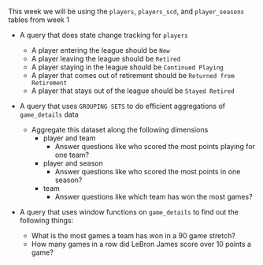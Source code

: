 This week we will be using the `players`, `players_scd`, and `player_seasons` tables from week 1

- A query that does state change tracking for `players`
  - A player entering the league should be `New`
  - A player leaving the league should be `Retired`
  - A player staying in the league should be `Continued Playing`
  - A player that comes out of retirement should be `Returned from Retirement`
  - A player that stays out of the league should be `Stayed Retired`
  
- A query that uses `GROUPING SETS` to do efficient aggregations of `game_details` data
  - Aggregate this dataset along the following dimensions
    - player and team
      - Answer questions like who scored the most points playing for one team?
    - player and season
      - Answer questions like who scored the most points in one season?
    - team
      - Answer questions like which team has won the most games?
      
- A query that uses window functions on `game_details` to find out the following things:
  - What is the most games a team has won in a 90 game stretch? 
  - How many games in a row did LeBron James score over 10 points a game?